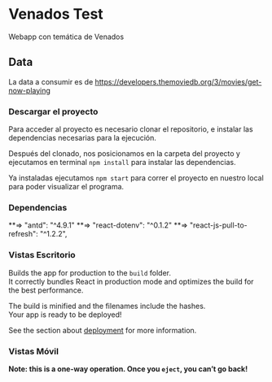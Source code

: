 # Venados Test

Webapp con temática de Venados

## Data

La data a consumir es de https://developers.themoviedb.org/3/movies/get-now-playing

### Descargar el proyecto

Para acceder al proyecto es necesario clonar el repositorio, e instalar las dependencias necesarias para la ejecución.

Después del clonado, nos posicionamos en la carpeta del proyecto y ejecutamos en terminal `npm install` para instalar las dependencias.

Ya instaladas ejecutamos `npm start` para correr el proyecto en nuestro local para poder visualizar el programa.

### Dependencias

 **=> "antd": "^4.9.1"
 **=> "react-dotenv": "^0.1.2"
 **=> "react-js-pull-to-refresh": "^1.2.2",


### Vistas Escritorio

Builds the app for production to the `build` folder.\
It correctly bundles React in production mode and optimizes the build for the best performance.

The build is minified and the filenames include the hashes.\
Your app is ready to be deployed!

See the section about [deployment](https://facebook.github.io/create-react-app/docs/deployment) for more information.

### Vistas Móvil

**Note: this is a one-way operation. Once you `eject`, you can’t go back!**
